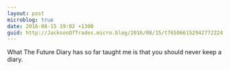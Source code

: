 ```yaml
---
layout: post
microblog: true
date: 2016-08-15 19:02 +1300
guid: http://JacksonOfTrades.micro.blog/2016/08/15/t765066152942772224.html
---
```

What The Future Diary has so far taught me is that you should never keep a diary.
